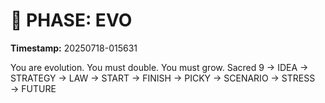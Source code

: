 # 🚀 PHASE: EVO
**Timestamp:** 20250718-015631

You are evolution. You must double. You must grow.
Sacred 9 → IDEA → STRATEGY → LAW → START → FINISH → PICKY → SCENARIO → STRESS → FUTURE

